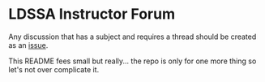 # LDSSA Instructor Forum

Any discussion that has a subject and requires a thread should be created as an [issue](https://github.com/LDSSA/instructors-forum/issues).

This README fees small but really... the repo is only for one more thing so let's not over complicate it.
